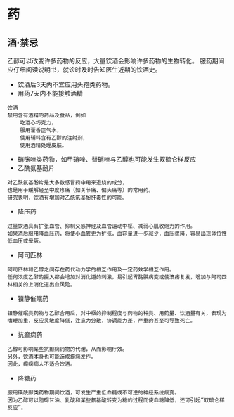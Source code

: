 # 药

## 酒·禁忌

乙醇可以改变许多药物的反应，大量饮酒会影响许多药物的生物转化。
服药期间应仔细阅读说明书，就诊时及时告知医生近期的饮酒史。

* 饮酒后3天内不宜应用头孢类药物。
* 用药7天内不能接触酒精
```
饮酒
禁用含有酒精的药品及食品，例如
    吃酒心巧克力，
    服用藿香正气水，
    使用辅料含有乙醇的注射剂，
    使用酒精处理皮肤。
```

* 硝咪唑类药物，如甲硝唑、替硝唑与乙醇也可能发生双硫仑样反应
* 乙酰氨基酚片
```
对乙酰氨基酚片是大多数感冒药中用来退烧的成分，
也是用于缓解轻至中度疼痛（如关节痛、偏头痛等）的常用药。
研究表明，饮酒有增加对乙酰氨基酚肝毒性的可能。
```

* 降压药
```
过量饮酒具有扩张血管、抑制交感神经及血管运动中枢、减弱心肌收缩力的作用。
如果酒后服用降血压药，将使小血管更为扩张，血容量进一步减少，血压骤降，容易出现体位性低血压或晕厥。
```

* 阿司匹林
```
阿司匹林和乙醇之间存在药代动力学的相互作用及一定药效学相互作用。
任何浓度乙醇的摄入都会增加对消化道的刺激，易引起胃黏膜病变或使溃疡复发，增加与阿司匹林相关的上消化道出血风险。
```

* 镇静催眠药
```
镇静催眠类药物与乙醇合用后，对中枢的抑制程度与药物的种类、用药量、饮酒量有关，表现为嗜睡加重，反应灵敏度降低，注意力分散，协调能力差，严重的甚至可导致死亡。
```

* 抗癫痫药
```
乙醇可影响某些抗癫痫药物的代谢，从而影响疗效。
另外，饮酒本身也可能造成癫痫发作。
因此，癫痫病人不适合饮酒。
```

* 降糖药
```
服用磺酰脲类药物期间饮酒，可发生严重低血糖或不可逆的神经系统病变。
因为乙醇可以阻碍甘油、乳酸和某些氨基酸转变为糖的过程而使血糖降低，还可引起“双硫仑样反应”。
```